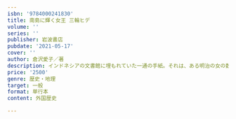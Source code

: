 ```yaml
---
isbn: '9784000241830'
title: 南島に輝く女王 三輪ヒデ
volume: ''
series: ''
publisher: 岩波書店
pubdate: '2021-05-17'
cover: ''
author: 倉沢愛子／著
description: インドネシアの文書館に埋もれていた一通の手紙。それは、ある明治の女の数奇な人生を辿る旅の幕開けだった。
price: '2500'
genre: 歴史・地理
target: 一般
format: 単行本
content: 外国歴史

---
```

